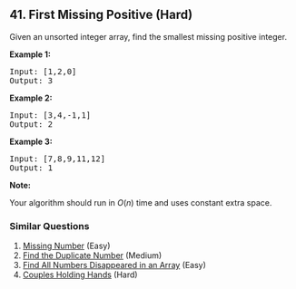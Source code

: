 <!--|This file generated by command(leetcode description); DO NOT EDIT.    |-->
<!--+----------------------------------------------------------------------+-->
<!--|@author    Openset <openset.wang@gmail.com>                           |-->
<!--|@link      https://github.com/openset                                 |-->
<!--|@home      https://github.com/openset/leetcode                        |-->
<!--+----------------------------------------------------------------------+-->

## 41. First Missing Positive (Hard)

<p>Given an unsorted integer array, find the smallest missing&nbsp;positive integer.</p>

<p><strong>Example 1:</strong></p>

<pre>
Input: [1,2,0]
Output: 3
</pre>

<p><strong>Example 2:</strong></p>

<pre>
Input: [3,4,-1,1]
Output: 2
</pre>

<p><strong>Example 3:</strong></p>

<pre>
Input: [7,8,9,11,12]
Output: 1
</pre>

<p><strong>Note:</strong></p>

<p>Your algorithm should run in <em>O</em>(<em>n</em>) time and uses constant extra space.</p>


### Similar Questions
  1. [Missing Number](https://github.com/openset/leetcode/tree/master/solution/missing-number) (Easy)
  1. [Find the Duplicate Number](https://github.com/openset/leetcode/tree/master/solution/find-the-duplicate-number) (Medium)
  1. [Find All Numbers Disappeared in an Array](https://github.com/openset/leetcode/tree/master/solution/find-all-numbers-disappeared-in-an-array) (Easy)
  1. [Couples Holding Hands](https://github.com/openset/leetcode/tree/master/solution/couples-holding-hands) (Hard)
